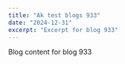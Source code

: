 ```yaml
---
title: "Ak test blogs 933"
date: "2024-12-31"
excerpt: "Excerpt for blog 933"
---
```


Blog content for blog 933